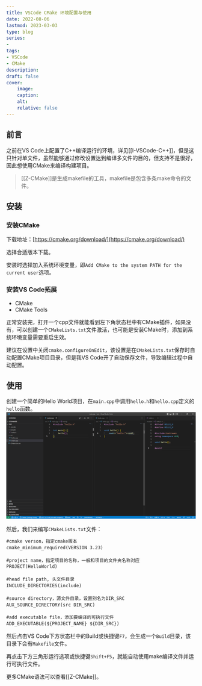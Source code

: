 ```yaml
---
title: VSCode CMake 环境配置与使用
date: 2022-08-06
lastmod: 2023-03-03
type: blog
series:
- 
tags:
- VSCode
- CMake
description:
draft: false
cover:
    image: 
    caption: 
    alt: 
    relative: false
---
```


## 前言

之前在VS Code上配置了C++编译运行的环境，详见[[I-VSCode-C++]]，但是这只针对单文件，虽然能够通过修改设置达到编译多文件的目的，但支持不是很好，因此想使用CMake来编译构建项目。

> [[Z-CMake]]是生成makefile的工具，makefile是包含多条make命令的文件。

## 安装

### 安装CMake

下载地址：[https://cmake.org/download/](https://cmake.org/download/)

选择合适版本下载。

安装时选择加入系统环境变量，即`Add CMake to the system PATH for the current user`选项。

### 安装VS Code拓展

- CMake
- CMake Tools

正常安装完，打开一个cpp文件就能看到左下角状态栏中有CMake插件，如果没有，可以创建一个`CMakeLists.txt`文件激活，也可能是安装CMake时，添加到系统环境变量需要重启生效。

建议在设置中关闭`cmake.configureOnEdit`，该设置是在`CMakeLists.txt`保存时自动配置CMake项目目录，但是我VS Code开了自动保存文件，导致编辑过程中自动配置。

## 使用

创建一个简单的Hello World项目，在`main.cpp`中调用`hello.h`和`hello.cpp`定义的`hello`函数。
![Hello World](images/2022-05-23-16-26-31.png)

然后，我们来编写`CMakeLists.txt`文件：

```txt
#cmake verson，指定cmake版本 
cmake_minimum_required(VERSION 3.23)

#project name，指定项目的名称，一般和项目的文件夹名称对应
PROJECT(HelloWorld)

#head file path, 头文件目录
INCLUDE_DIRECTORIES(include)

#source directory，源文件目录，设置别名为DIR_SRC
AUX_SOURCE_DIRECTORY(src DIR_SRC)

#add executable file，添加要编译的可执行文件
ADD_EXECUTABLE(${PROJECT_NAME} ${DIR_SRC})
```

然后点击VS Code下方状态栏中的Build或快捷键`F7`，会生成一个`Build`目录，该目录下会有`Makefile`文件。

再点击下方三角形运行选项或快捷键`Shift+F5`，就能自动使用make编译文件并运行可执行文件。

更多CMake语法可以查看[[Z-CMake]]。